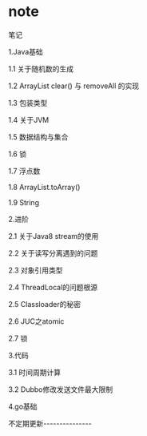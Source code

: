 # note
笔记

1.Java基础

1.1 关于随机数的生成

1.2 ArrayList clear() 与 removeAll 的实现

1.3 包装类型

1.4 关于JVM

1.5 数据结构与集合

1.6 锁

1.7 浮点数

1.8 ArrayList.toArray()

1.9 String


2.进阶

2.1 关于Java8 stream的使用

2.2 关于读写分离遇到的问题

2.3 对象引用类型

2.4 ThreadLocal的问题根源

2.5 Classloader的秘密

2.6 JUC之atomic

2.7 锁

3.代码

3.1 时间周期计算

3.2 Dubbo修改发送文件最大限制

4.go基础

不定期更新---------------

